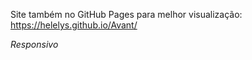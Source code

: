Site também no GitHub Pages para melhor visualização: https://helelys.github.io/Avant/

*Responsivo*
